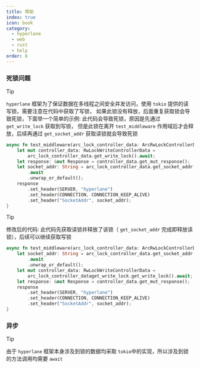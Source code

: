 ```yaml
---
title: 帮助
index: true
icon: book
category:
  - hyperlane
  - web
  - rust
  - help
order: 8
---
```


<Share colorful />

### 死锁问题

> [!tip]
>
> `hyperlane` 框架为了保证数据在多线程之间安全并发访问，使用 `tokio` 提供的读写锁，需要注意在代码中获取了写锁，
> 如果此锁没有释放，后面重复获取锁会导致死锁，下面举一个简单的示例:
> 此代码会导致死锁，原因是先通过 `get_write_lock` 获取到写锁，
> 但是此锁在离开 `test_middleware` 作用域后才会释放，后续再通过 `get_socket_addr` 获取读锁就会导致死锁

```rust
async fn test_middleware(arc_lock_controller_data: ArcRwLockControllerData) {
    let mut controller_data: RwLockWriteControllerData =
        arc_lock_controller_data.get_write_lock().await;
    let response: &mut Response = controller_data.get_mut_response();
    let socket_addr: String = arc_lock_controller_data.get_socket_addr()
        .await
        .unwrap_or_default();
    response
        .set_header(SERVER, "hyperlane")
        .set_header(CONNECTION, CONNECTION_KEEP_ALIVE)
        .set_header("SocketAddr", socket_addr);
}
```

> [!tip]
>
> 修改后的代码: 此代码先获取读锁并释放了该锁（ `get_socket_addr` 完成即释放读锁），后续可以继续获取写锁

```rust
async fn test_middleware(arc_lock_controller_data: ArcRwLockControllerData) {
    let socket_addr: String = arc_lock_controller_data.get_socket_addr()
        .await
        .unwrap_or_default();
    let mut controller_data: RwLockWriteControllerData =
        arc_lock_controller_dataget_write_lock.get_write_lock().await;
    let response: &mut Response = controller_data.get_mut_response();
    response
        .set_header(SERVER, "hyperlane")
        .set_header(CONNECTION, CONNECTION_KEEP_ALIVE)
        .set_header("SocketAddr", socket_addr);
}
```

### 异步

> [!tip]
> 由于 `hyperlane` 框架本身涉及到锁的数据均采取 `tokio`中的实现，所以涉及到锁的方法调用均需要 `await`

<Bottom />
